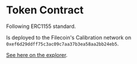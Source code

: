 # Token Contract

Following ERC1155 standard.

Is deployed to the Filecoin's Calibration network on `0xef6d29ddff75c3ac09c7aa37b3ea58aa2bb24eb5`.

[See here on the explorer](https://calibration.filscan.io/address/0xef6d29ddff75c3ac09c7aa37b3ea58aa2bb24eb5/).
